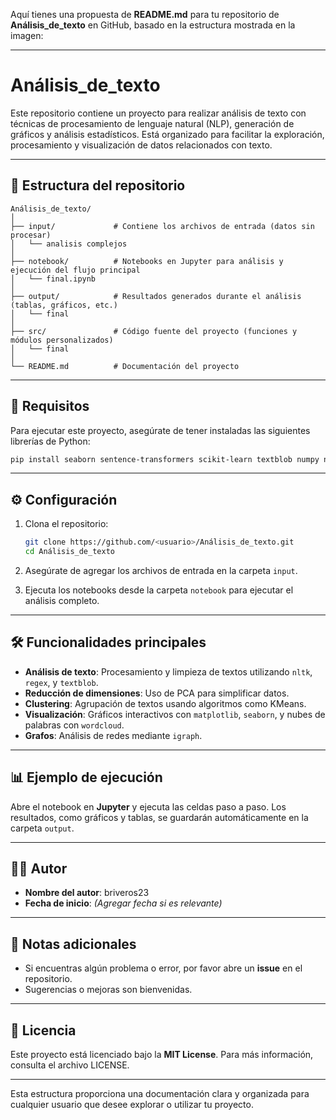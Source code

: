 Aquí tienes una propuesta de **README.md** para tu repositorio de **Análisis_de_texto** en GitHub, basado en la estructura mostrada en la imagen:

---

# Análisis_de_texto

Este repositorio contiene un proyecto para realizar análisis de texto con técnicas de procesamiento de lenguaje natural (NLP), generación de gráficos y análisis estadísticos. Está organizado para facilitar la exploración, procesamiento y visualización de datos relacionados con texto.

---

## 📂 Estructura del repositorio

```
Análisis_de_texto/
│
├── input/             # Contiene los archivos de entrada (datos sin procesar)
│   └── analisis complejos
│
├── notebook/          # Notebooks en Jupyter para análisis y ejecución del flujo principal
│   └── final.ipynb
│
├── output/            # Resultados generados durante el análisis (tablas, gráficos, etc.)
│   └── final
│
├── src/               # Código fuente del proyecto (funciones y módulos personalizados)
│   └── final
│
└── README.md          # Documentación del proyecto
```

---

## 🚀 Requisitos

Para ejecutar este proyecto, asegúrate de tener instaladas las siguientes librerías de Python:

```bash
pip install seaborn sentence-transformers scikit-learn textblob numpy nltk matplotlib wordcloud python-igraph
```

---

## ⚙️ Configuración

1. Clona el repositorio:
   ```bash
   git clone https://github.com/<usuario>/Análisis_de_texto.git
   cd Análisis_de_texto
   ```

2. Asegúrate de agregar los archivos de entrada en la carpeta `input`.

3. Ejecuta los notebooks desde la carpeta `notebook` para ejecutar el análisis completo.

---

## 🛠️ Funcionalidades principales

- **Análisis de texto**: Procesamiento y limpieza de textos utilizando `nltk`, `regex`, y `textblob`.
- **Reducción de dimensiones**: Uso de PCA para simplificar datos.
- **Clustering**: Agrupación de textos usando algoritmos como KMeans.
- **Visualización**: Gráficos interactivos con `matplotlib`, `seaborn`, y nubes de palabras con `wordcloud`.
- **Grafos**: Análisis de redes mediante `igraph`.

---

## 📊 Ejemplo de ejecución

Abre el notebook en **Jupyter** y ejecuta las celdas paso a paso. Los resultados, como gráficos y tablas, se guardarán automáticamente en la carpeta `output`.

---

## 👨‍💻 Autor

- **Nombre del autor**: briveros23  
- **Fecha de inicio**: *(Agregar fecha si es relevante)*

---

## 📝 Notas adicionales

- Si encuentras algún problema o error, por favor abre un **issue** en el repositorio.
- Sugerencias o mejoras son bienvenidas.

---

## 🔗 Licencia

Este proyecto está licenciado bajo la **MIT License**. Para más información, consulta el archivo LICENSE.

---

Esta estructura proporciona una documentación clara y organizada para cualquier usuario que desee explorar o utilizar tu proyecto.

